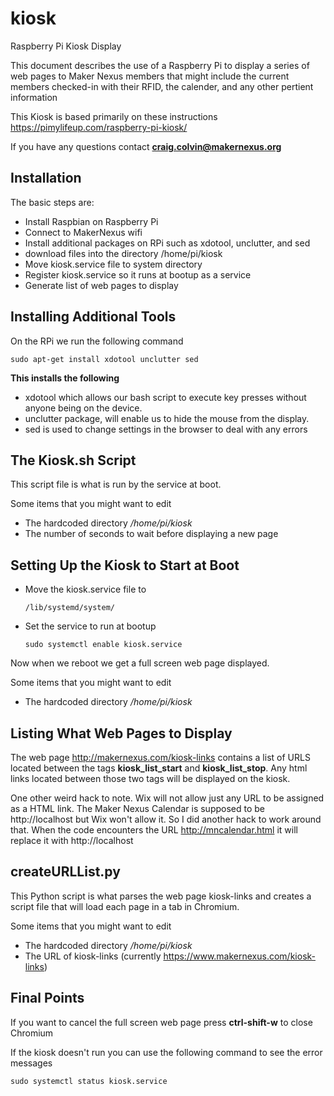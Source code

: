 # kiosk #
Raspberry Pi Kiosk Display

This document describes the use of a Raspberry Pi to display a series of web pages to Maker Nexus members that might include the current members checked-in with their RFID, the calender, and any other pertient information 
 
This Kiosk is based primarily on these instructions
https://pimylifeup.com/raspberry-pi-kiosk/

If you have any questions contact **craig.colvin@makernexus.org**


Installation
-------------

The basic steps are:
- Install Raspbian on Raspberry Pi
- Connect to MakerNexus wifi
- Install additional packages on RPi such as xdotool, unclutter, and sed
- download files into the directory /home/pi/kiosk
- Move kiosk.service file to system directory
- Register kiosk.service so it runs at bootup as a service
- Generate list of web pages to display


Installing Additional Tools
---------------------------
On the RPi we run the following command

 `sudo apt-get install xdotool unclutter sed`

**This installs the following**
- xdotool which allows our bash script to execute key presses without anyone being on the device. 
- unclutter package, will enable us to hide the mouse from the display.
- sed is used to change settings in the browser to deal with any errors


The Kiosk.sh Script
---------------------
This script file is what is run by the service at boot. 

Some items that you might want to edit
- The hardcoded directory */home/pi/kiosk*
- The number of seconds to wait before displaying a new page


Setting Up the Kiosk to Start at Boot
--------------------------------------

- Move the kiosk.service file to

    `/lib/systemd/system/`

- Set the service to run at bootup

  `sudo systemctl enable kiosk.service`

Now when we reboot we get a full screen web page displayed.

Some items that you might want to edit
- The hardcoded directory */home/pi/kiosk*


Listing What Web Pages to Display
----------------------------------
The web page http://makernexus.com/kiosk-links contains a list of URLS located between the tags
**kiosk_list_start** and **kiosk_list_stop**. Any html links located between those two tags will be displayed
on the kiosk.

One other weird hack to note. 
Wix will not allow just any URL to be assigned as a HTML link. The Maker Nexus Calendar is supposed to be http://localhost but Wix won't allow it. So I did another hack to work around that. When the code encounters the URL http://mncalendar.html it will replace it with http://localhost


createURLList.py
----------------
This Python script is what parses the web page kiosk-links and creates a script file that will load each page in a tab in Chromium.

Some items that you might want to edit
- The hardcoded directory */home/pi/kiosk*
- The URL of kiosk-links (currently https://www.makernexus.com/kiosk-links)

Final Points
------------
If you want to cancel the full screen web page press **ctrl-shift-w** to close Chromium

If the kiosk doesn't run you can use the following command to see the error messages

    sudo systemctl status kiosk.service
